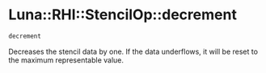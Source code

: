 # Luna::RHI::StencilOp::decrement

```c++
decrement
```

Decreases the stencil data by one. If the data underflows, it will be reset to the maximum representable value. 

